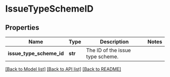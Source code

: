 # IssueTypeSchemeID

## Properties
Name | Type | Description | Notes
------------ | ------------- | ------------- | -------------
**issue_type_scheme_id** | **str** | The ID of the issue type scheme. | 

[[Back to Model list]](../README.md#documentation-for-models) [[Back to API list]](../README.md#documentation-for-api-endpoints) [[Back to README]](../README.md)


